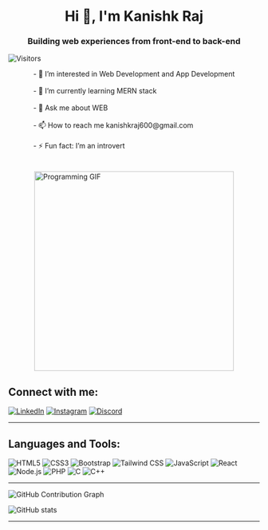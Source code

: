 <div align="center">

# Hi 👋, I'm Kanishk Raj

<h3>Building web experiences from front-end to back-end</h3>
</div>

![Visitors](https://visitor-badge.laobi.icu/badge?page_id=KanishkRajTech)

<div style="display: flex; flex-wrap: wrap; align-items: center; justify-content: center; gap: 20px;">

  <div style="max-width: 500px;">
      - 👀 I’m interested in Web Development and App Development <br/> <br/>
      - 🌱 I’m currently learning MERN stack <br/> <br/>
      - 💬 Ask me about WEB  <br/> <br/>
      - 📫 How to reach me kanishkraj600@gmail.com <br/> <br/>
      - ⚡ Fun fact: I’m an introvert  <br/> <br/>
  </div>

  <div>
      <img src="https://camo.githubusercontent.com/5119ee303e5e49cdf23def653b737bede0da49a859a34714d62d9ab518afbbb2/68747470733a2f2f63646e2e6472696262626c652e636f6d2f75736572732f313136323037372f73637265656e73686f74732f333834383931342f70726f6772616d6d65722e676966" alt="Programming GIF" style="max-width: 100%; height: auto;" width="400"/>
  </div>

</div>


## Connect with me:

[![LinkedIn](https://img.shields.io/badge/LinkedIn-0A66C2?style=for-the-badge&logo=linkedin&logoColor=white)](https://www.linkedin.com/in/kanishk-raj-1a6345226/)
[![Instagram](https://img.shields.io/badge/Instagram-E4405F?style=for-the-badge&logo=instagram&logoColor=white)](https://instagram.com/its_your_kanishk_here)
[![Discord](https://img.shields.io/badge/Discord-5865F2?style=for-the-badge&logo=discord&logoColor=white)](https://discord.com/users/kanishk_raj)

---

## Languages and Tools:

![HTML5](https://img.shields.io/badge/HTML5-E34F26?style=flat&logo=html5&logoColor=white)
![CSS3](https://img.shields.io/badge/CSS3-1572B6?style=flat&logo=css3&logoColor=white)
![Bootstrap](https://img.shields.io/badge/Bootstrap-563D7C?style=flat&logo=bootstrap&logoColor=white)
![Tailwind CSS](https://img.shields.io/badge/Tailwind_CSS-38B2AC?style=flat&logo=tailwind-css&logoColor=white)
![JavaScript](https://img.shields.io/badge/JavaScript-F7DF1E?style=flat&logo=javascript&logoColor=black)
![React](https://img.shields.io/badge/React-61DAFB?style=flat&logo=react&logoColor=black)
![Node.js](https://img.shields.io/badge/Node.js-339933?style=flat&logo=node.js&logoColor=white)
![PHP](https://img.shields.io/badge/PHP-777BB4?style=flat&logo=php&logoColor=white)
![C](https://img.shields.io/badge/C-A8B9CC?style=flat&logo=c&logoColor=black)
![C++](https://img.shields.io/badge/C++-00599C?style=flat&logo=cplusplus&logoColor=white)



---

<div display-flex flex-wrap aling-item-center gap-5 item-centr>
  
![GitHub Contribution Graph](https://github-readme-activity-graph.vercel.app/graph?username=KanishkRajTech&theme=dracula)


![ GitHub stats](https://github-readme-stats.vercel.app/api?username=KanishkRajTech&show_icons=true&theme=radical)



</div>





---


